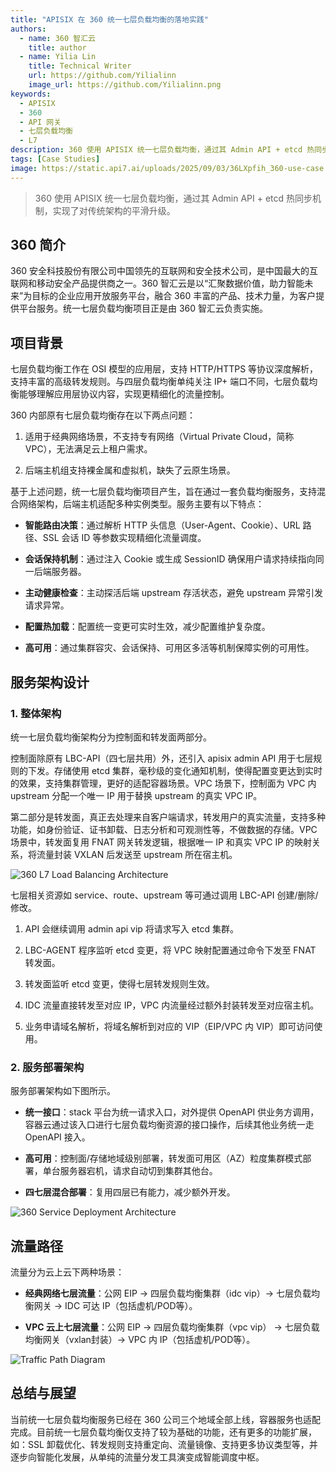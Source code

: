 ```yaml
---
title: "APISIX 在 360 统一七层负载均衡的落地实践"
authors:
  - name: 360 智汇云
    title: author
  - name: Yilia Lin
    title: Technical Writer
    url: https://github.com/Yilialinn
    image_url: https://github.com/Yilialinn.png
keywords:
  - APISIX
  - 360
  - API 网关
  - 七层负载均衡
  - L7
description: 360 使用 APISIX 统一七层负载均衡，通过其 Admin API + etcd 热同步机制，实现了对传统架构的平滑升级。
tags: [Case Studies]
image: https://static.api7.ai/uploads/2025/09/03/36LXpfih_360-use-case.webp
---
```


> 360 使用 APISIX 统一七层负载均衡，通过其 Admin API + etcd 热同步机制，实现了对传统架构的平滑升级。
>
<!--truncate-->

## 360 简介

360 安全科技股份有限公司中国领先的互联网和安全技术公司，是中国最大的互联网和移动安全产品提供商之一。360 智汇云是以“汇聚数据价值，助力智能未来”为目标的企业应用开放服务平台，融合 360 丰富的产品、技术力量，为客户提供平台服务。统一七层负载均衡项目正是由 360 智汇云负责实施。

## 项目背景

七层负载均衡工作在 OSI 模型的应用层，支持 HTTP/HTTPS 等协议深度解析，支持丰富的高级转发规则。与四层负载均衡单纯关注 IP+ 端口不同，七层负载均衡能够理解应用层协议内容，实现更精细化的流量控制。

360 内部原有七层负载均衡存在以下两点问题：

1. 适用于经典网络场景，不支持专有网络（Virtual Private Cloud，简称 VPC），无法满足云上租户需求。

2. 后端主机组支持裸金属和虚拟机，缺失了云原生场景。

基于上述问题，统一七层负载均衡项目产生，旨在通过一套负载均衡服务，支持混合网络架构，后端主机适配多种实例类型。服务主要有以下特点：

- **智能路由决策**：通过解析 HTTP 头信息（User-Agent、Cookie）、URL 路径、SSL 会话 ID 等参数实现精细化流量调度。

- **会话保持机制**：通过注入 Cookie 或生成 SessionID 确保用户请求持续指向同一后端服务器。

- **主动健康检查**：主动探活后端 upstream 存活状态，避免 upstream 异常引发请求异常。

- **配置热加载**：配置统一变更可实时生效，减少配置维护复杂度。

- **高可用**：通过集群容灾、会话保持、可用区多活等机制保障实例的可用性。

## 服务架构设计

### 1. 整体架构

统一七层负载均衡架构分为控制面和转发面两部分。

控制面除原有 LBC-API（四七层共用）外，还引入 apisix admin API 用于七层规则的下发。存储使用 etcd 集群，毫秒级的变化通知机制，使得配置变更达到实时的效果，支持集群管理，更好的适配容器场景。VPC 场景下，控制面为 VPC 内 upstream 分配一个唯一 IP 用于替换 upstream 的真实 VPC IP。

第二部分是转发面，真正去处理来自客户端请求，转发用户的真实流量，支持多种功能，如身份验证、证书卸载、日志分析和可观测性等，不做数据的存储。VPC 场景中，转发面复用 FNAT 网关转发逻辑，根据唯一 IP 和真实 VPC IP 的映射关系，将流量封装 VXLAN 后发送至 upstream 所在宿主机。

![360 L7 Load Balancing Architecture](https://static.api7.ai/uploads/2025/09/04/VWV24ftv_2.1-cn.webp)

七层相关资源如 service、route、upstream 等可通过调用 LBC-API 创建/删除/修改。

1. API 会继续调用 admin api vip 将请求写入 etcd 集群。

2. LBC-AGENT 程序监听 etcd 变更，将 VPC 映射配置通过命令下发至 FNAT 转发面。

3. 转发面监听 etcd 变更，使得七层转发规则生效。

4. IDC 流量直接转发至对应 IP，VPC 内流量经过额外封装转发至对应宿主机。

5. 业务申请域名解析，将域名解析到对应的 VIP（EIP/VPC 内 VIP）即可访问使用。

### 2. 服务部署架构

服务部署架构如下图所示。

- **统一接口**：stack 平台为统一请求入口，对外提供 OpenAPI 供业务方调用，容器云通过该入口进行七层负载均衡资源的接口操作，后续其他业务统一走 OpenAPI 接入。

- **高可用**：控制面/存储地域级别部署，转发面可用区（AZ）粒度集群模式部署，单台服务器宕机，请求自动切到集群其他台。

- **四七层混合部署**：复用四层已有能力，减少额外开发。

![360 Service Deployment Architecture](https://static.api7.ai/uploads/2025/09/04/RY7jvrEM_2.2-cn.webp)

## 流量路径

流量分为云上云下两种场景：

- **经典网络七层流量**：公网 EIP -> 四层负载均衡集群（idc vip）-> 七层负载均衡网关 -> IDC 可达 IP（包括虚机/POD等）。

- **VPC 云上七层流量**：公网 EIP -> 四层负载均衡集群（vpc vip） -> 七层负载均衡网关（vxlan封装）-> VPC 内 IP（包括虚机/POD等）。

![Traffic Path Diagram](https://static.api7.ai/uploads/2025/09/04/BFDB1z4d_3.1-cn.webp)

## 总结与展望

当前统一七层负载均衡服务已经在 360 公司三个地域全部上线，容器服务也适配完成。目前统一七层负载均衡仅支持了较为基础的功能，还有更多的功能扩展，如：SSL 卸载优化、转发规则支持重定向、流量镜像、支持更多协议类型等，并逐步向智能化发展，从单纯的流量分发工具演变成智能调度中枢。
